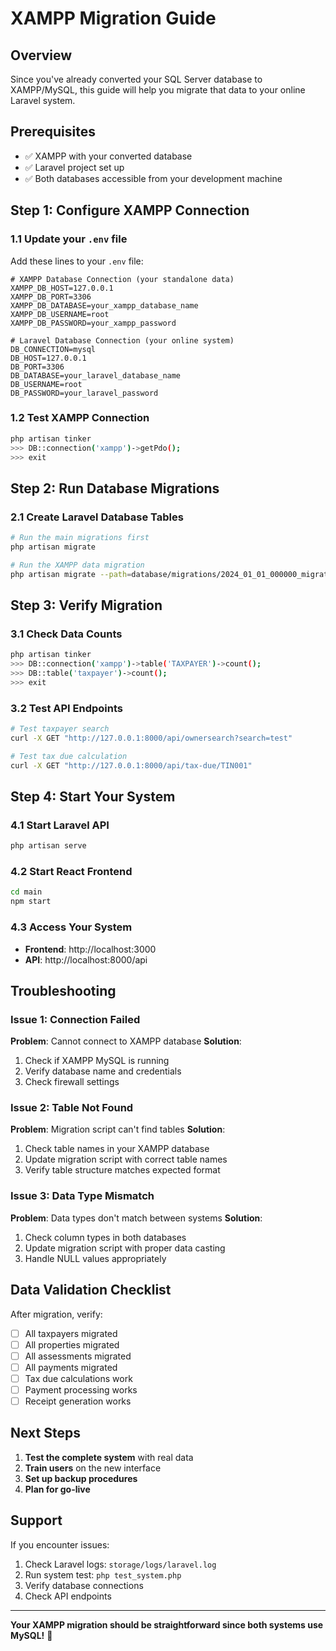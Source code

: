 # XAMPP Migration Guide

## Overview
Since you've already converted your SQL Server database to XAMPP/MySQL, this guide will help you migrate that data to your online Laravel system.

## Prerequisites
- ✅ XAMPP with your converted database
- ✅ Laravel project set up
- ✅ Both databases accessible from your development machine

## Step 1: Configure XAMPP Connection

### 1.1 Update your `.env` file
Add these lines to your `.env` file:

```env
# XAMPP Database Connection (your standalone data)
XAMPP_DB_HOST=127.0.0.1
XAMPP_DB_PORT=3306
XAMPP_DB_DATABASE=your_xampp_database_name
XAMPP_DB_USERNAME=root
XAMPP_DB_PASSWORD=your_xampp_password

# Laravel Database Connection (your online system)
DB_CONNECTION=mysql
DB_HOST=127.0.0.1
DB_PORT=3306
DB_DATABASE=your_laravel_database_name
DB_USERNAME=root
DB_PASSWORD=your_laravel_password
```

### 1.2 Test XAMPP Connection
```bash
php artisan tinker
>>> DB::connection('xampp')->getPdo();
>>> exit
```

## Step 2: Run Database Migrations

### 2.1 Create Laravel Database Tables
```bash
# Run the main migrations first
php artisan migrate

# Run the XAMPP data migration
php artisan migrate --path=database/migrations/2024_01_01_000000_migrate_xampp_data.php
```

## Step 3: Verify Migration

### 3.1 Check Data Counts
```bash
php artisan tinker
>>> DB::connection('xampp')->table('TAXPAYER')->count();
>>> DB::table('taxpayer')->count();
>>> exit
```

### 3.2 Test API Endpoints
```bash
# Test taxpayer search
curl -X GET "http://127.0.0.1:8000/api/ownersearch?search=test"

# Test tax due calculation
curl -X GET "http://127.0.0.1:8000/api/tax-due/TIN001"
```

## Step 4: Start Your System

### 4.1 Start Laravel API
```bash
php artisan serve
```

### 4.2 Start React Frontend
```bash
cd main
npm start
```

### 4.3 Access Your System
- **Frontend**: http://localhost:3000
- **API**: http://localhost:8000/api

## Troubleshooting

### Issue 1: Connection Failed
**Problem**: Cannot connect to XAMPP database
**Solution**:
1. Check if XAMPP MySQL is running
2. Verify database name and credentials
3. Check firewall settings

### Issue 2: Table Not Found
**Problem**: Migration script can't find tables
**Solution**:
1. Check table names in your XAMPP database
2. Update migration script with correct table names
3. Verify table structure matches expected format

### Issue 3: Data Type Mismatch
**Problem**: Data types don't match between systems
**Solution**:
1. Check column types in both databases
2. Update migration script with proper data casting
3. Handle NULL values appropriately

## Data Validation Checklist

After migration, verify:

- [ ] All taxpayers migrated
- [ ] All properties migrated
- [ ] All assessments migrated
- [ ] All payments migrated
- [ ] Tax due calculations work
- [ ] Payment processing works
- [ ] Receipt generation works

## Next Steps

1. **Test the complete system** with real data
2. **Train users** on the new interface
3. **Set up backup procedures**
4. **Plan for go-live**

## Support

If you encounter issues:
1. Check Laravel logs: `storage/logs/laravel.log`
2. Run system test: `php test_system.php`
3. Verify database connections
4. Check API endpoints

---

**Your XAMPP migration should be straightforward since both systems use MySQL!** 🎉
